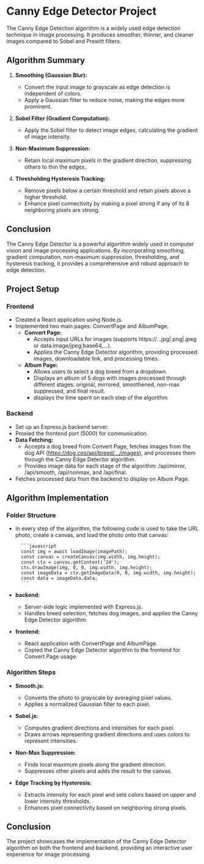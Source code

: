 # Canny Edge Detector Project

The Canny Edge Detection algorithm is a widely used edge detection technique in image processing. It produces smoother, thinner, and cleaner images compared to Sobel and Prewitt filters.

## Algorithm Summary

1. **Smoothing (Gaussian Blur):** 
   - Convert the input image to grayscale as edge detection is independent of colors.
   - Apply a Gaussian filter to reduce noise, making the edges more prominent.

2. **Sobel Filter (Gradient Computation):**
   - Apply the Sobel filter to detect image edges, calculating the gradient of image intensity.

3. **Non-Maximum Suppression:**
   - Retain local maximum pixels in the gradient direction, suppressing others to thin the edges.

4. **Thresholding Hysteresis Tracking:**
   - Remove pixels below a certain threshold and retain pixels above a higher threshold.
   - Enhance pixel connectivity by making a pixel strong if any of its 8 neighboring pixels are strong.

## Conclusion

The Canny Edge Detector is a powerful algorithm widely used in computer vision and image processing applications. By incorporating smoothing, gradient computation, non-maximum suppression, thresholding, and hysteresis tracking, it provides a comprehensive and robust approach to edge detection.

## Project Setup

### Frontend

- Created a React application using Node.js.
- Implemented two main pages: ConvertPage and AlbumPage.
  - **Convert Page:**
    - Accepts input URLs for images (supports https://...jpg|.png|.jpeg or data:image/jpeg;base64,...).
    - Applies the Canny Edge Detector algorithm, providing processed images, downloadable link, and processing times.
  - **Album Page:**
    - Allows users to select a dog breed from a dropdown.
    - Displays an album of 5 dogs with images processed through different stages: original, mirrored, smoothened, non-max suppressed, and final result.
    - displays the time spent on each step of the algorithm

### Backend

- Set up an Express.js backend server.
- Proxied the frontend port (5000) for communication.
- **Data Fetching:**
  - Accepts a dog breed from Convert Page, fetches images from the dog API (https://dog.ceo/api/breed/.../images), and processes them through the Canny Edge Detector algorithm.
  - Provides image data for each stage of the algorithm: /api/mirror, /api/smooth, /api/nonmax, and /api/final.
- Fetches processed data from the backend to display on Album Page.

## Algorithm Implementation

### Folder Structure
- In every step of the algorithm, the following code is used to take the URL photo, create a canvas, and load the photo onto that canvas:
      
        ```javascript
        const img = await loadImage(imagePath);
        const canvas = createCanvas(img.width, img.height);
        const ctx = canvas.getContext('2d');
        ctx.drawImage(img, 0, 0, img.width, img.height);
        const imageData = ctx.getImageData(0, 0, img.width, img.height);
        const data = imageData.data;
        ```
- **backend:**
  - Server-side logic implemented with Express.js.
  - Handles breed selection, fetches dog images, and applies the Canny Edge Detector algorithm.
- **frontend:**
  - React application with ConvertPage and AlbumPage.
  - Copied the Canny Edge Detector algorithm to the frontend for Convert Page usage.

### Algorithm Steps
- **Smooth.js:**
  - Converts the photo to grayscale by averaging pixel values.
  - Applies a normalized Gaussian filter to each pixel.

- **Sobel.js:**
  - Computes gradient directions and intensities for each pixel.
  - Draws arrows representing gradient directions and uses colors to represent intensities.

- **Non-Max Suppression:**
  - Finds local maximum pixels along the gradient direction.
  - Suppresses other pixels and adds the result to the canvas.

- **Edge Tracking by Hysteresis:**
  - Extracts intensity for each pixel and sets colors based on upper and lower intensity thresholds.
  - Enhances pixel connectivity based on neighboring strong pixels.

## Conclusion

The project showcases the implementation of the Canny Edge Detector algorithm on both the frontend and backend, providing an interactive user experience for image processing.
